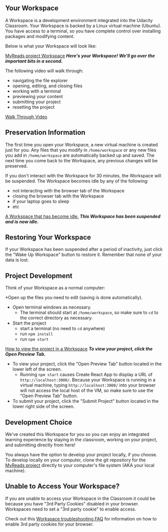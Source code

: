 ## Your Workspace
A Workspace is a development environment integrated into the Udacity Classroom. Your Workspace is backed by a Linux virtual machine (Ubuntu). You have access to a terminal, so you have complete control over installing packages and modifying content.

Below is what your Workspace will look like:

[MyReads project Workspace](https://d17h27t6h515a5.cloudfront.net/topher/2017/September/59b2e515_nd019-c1-workspace-myreads-project/nd019-c1-workspace-myreads-project.jpg)
*__Here's your Workspace! We'll go over the important bits in a second.__*

The following video will walk through:

* navigating the file explorer
* opening, editing, and closing files
* working with a terminal
* previewing your content
* submitting your project
* resetting the project

[Walk Through Video](https://www.youtube.com/watch?v=7qsNuqlJOR4)

## Preservation Information
The first time you open your Workspace, a new virtual machine is created just for you. Any files that you modify in `/home/workspace` or any new files you add in `/home/workspace` are automatically backed up and saved. The next time you come back to the Workspace, any previous changes will be preserved.

If you don't interact with the Workspace for 30 minutes, the Workspace will be suspended. The Workspace becomes idle by any of the following:

* not interacting with the browser tab of the Workspace
* closing the browser tab with the Workspace
* if your laptop goes to sleep
* etc

[A Workspace that has become idle.](https://d17h27t6h515a5.cloudfront.net/topher/2017/September/59b2e561_nd019-c1-workspace-idle/nd019-c1-workspace-idle.jpg)
*__This Workspace has been suspended and is now idle.__*

## Restoring Your Workspace
If your Workspace has been suspended after a period of inactivity, just click the "Wake Up Workspace" button to restore it. Remember that none of your data is lost.

## Project Development
Think of your Workspace as a normal computer:

*Open up the files you need to edit (saving is done automatically).
* Open terminal windows as necessary.
  * The terminal should start at `/home/workspace`, so make sure to `cd` to the correct directory as necessary.
* Start the project
  * start a terminal (no need to `cd` anywhere)
  * run `npm install`
  * run `npm start`

[How to view the project in a Workspace](https://d17h27t6h515a5.cloudfront.net/topher/2017/September/59b2eef4_nd019-c1-workspace-project-url/nd019-c1-workspace-project-url.jpg)
*__To view your project, click the Open Preview Tab.__*

* To view your project, click the "Open Preview Tab" button located in the lower left of the screen.
  * Running `npm start` causes Create React App to display a URL of `http://localhost:3000/`. Because your Workspace is running in a virtual machine, typing `http://localhost:3000/` into your browser will not access the local host of the VM, so make sure to use the "Open Preview Tab" button.
* To submit your project, click the "Submit Project" button located in the lower right side of the screen.

## Development Choice
We've created this Workspace for you so you can enjoy an integrated learning experience by staying in the classroom, working on your project, and submitting directly from here!

You always have the option to develop your project locally, if you choose. To develop locally on your computer, clone the git repository for the [MyReads project](https://github.com/udacity/reactnd-project-myreads-starter) directly to your computer's file system (AKA your local machine).

## Unable to Access Your Workspace?
If you are unable to access your Workspace in the Classroom it could be because you have "3rd Party Cookies" disabled in your browser. Workspaces need to set a "3rd party cookie" to enable access.

Check out this [Workspace troubleshooting FAQ](https://udacity.zendesk.com/hc/en-us/articles/115004653246) for information on how to enable 3rd party cookies for your browser.
